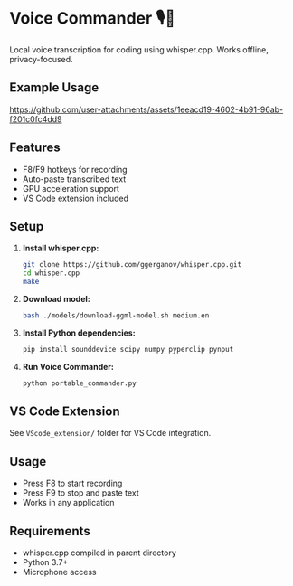 # Voice Commander 🎙🫡
Local voice transcription for coding using whisper.cpp. Works offline, privacy-focused.

## Example Usage

https://github.com/user-attachments/assets/1eeacd19-4602-4b91-96ab-f201c0fc4dd9

## Features
- F8/F9 hotkeys for recording
- Auto-paste transcribed text
- GPU acceleration support
- VS Code extension included

## Setup
1. **Install whisper.cpp:**
   ```bash
   git clone https://github.com/ggerganov/whisper.cpp.git
   cd whisper.cpp
   make
   ```

2. **Download model:**
   ```bash
   bash ./models/download-ggml-model.sh medium.en
   ```

3. **Install Python dependencies:**
   ```bash
   pip install sounddevice scipy numpy pyperclip pynput
   ```

4. **Run Voice Commander:**
   ```bash
   python portable_commander.py
   ```

## VS Code Extension
See `VScode_extension/` folder for VS Code integration.

## Usage
- Press F8 to start recording
- Press F9 to stop and paste text
- Works in any application

## Requirements
- whisper.cpp compiled in parent directory
- Python 3.7+
- Microphone access 
